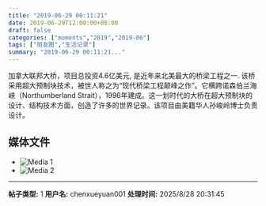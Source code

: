 ```yaml
---
title: "2019-06-29 00:11:21"
date: 2019-06-29T12:00:00+08:00
draft: false
categories: ["moments","2019","2019-06"]
tags: ["朋友圈","生活记录"]
summary: "2019-06-29 00:11:21..."
---
```


加拿大联邦大桥，项目总投资4.6亿美元, 是近年来北美最大的桥梁工程之一. 该桥采用超大预制块技术，被世人称之为“现代桥梁工程颠峰之作”。它横跨诺森伯兰海峡（Northumberland Strait），1996年建成。这一划时代的大桥在超大预制块的设计、结构技术方面，创造了许多的世界记录。该项目由美籍华人孙峻岭博士负责设计。

## 媒体文件

- ![Media 1](/Moments/photos/2019-06-29/201906290011210.jpg)
- ![Media 2](/Moments/photos/2019-06-29/201906290011211.jpg)

---

**帖子类型:** 1
**用户名:** chenxueyuan001
**处理时间:** 2025/8/28 20:31:45